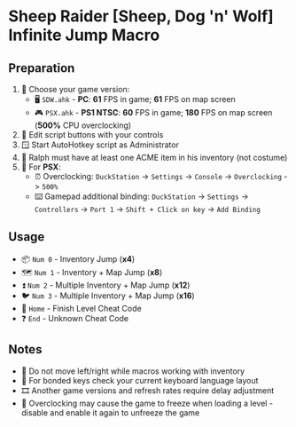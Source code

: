 # Sheep Raider [Sheep, Dog 'n' Wolf] Infinite Jump Macro

## Preparation

1. 🍴 Choose your game version:
	- 🖥️ `SDW.ahk` - **PC**: **61** FPS in game; **61** FPS on map screen
	- 🎮 `PSX.ahk` - **PS1 NTSC**: **60** FPS in game; **180** FPS on map screen (**500%** CPU overclocking)
2. 📝 Edit script buttons with your controls
3. 🪟 Start AutoHotkey script as Administrator
4. 🧨 Ralph must have at least one ACME item in his inventory (not costume)
5. 🐤 For **PSX**:
	- ⏰ Overclocking: `DuckStation` -> `Settings` -> `Console` -> `Overclocking` -> `500%`
	- ⌨️ Gamepad additional binding: `DuckStation` -> `Settings` -> `Controllers` -> `Port 1` -> `Shift + Click on key` -> `Add Binding`

## Usage

- 📦 `Num 0` - Inventory Jump (**x4**)
- 🗺️ `Num 1` - Inventory + Map Jump (**x8**)
- ⏫ `Num 2` - Multiple Inventory + Map Jump (**x12**)
- 🐦 `Num 3` - Multiple Inventory + Map Jump (**x16**)
- 🏁 `Home` - Finish Level Cheat Code
- ❓ `End` - Unknown Cheat Code

## Notes

- 🛑 Do not move left/right while macros working with inventory
- 💬 For bonded keys check your current keyboard language layout
- 🎞️ Another game versions and refresh rates require delay adjustment
- 🧊 Overclocking may cause the game to freeze when loading a level - disable and enable it again to unfreeze the game
